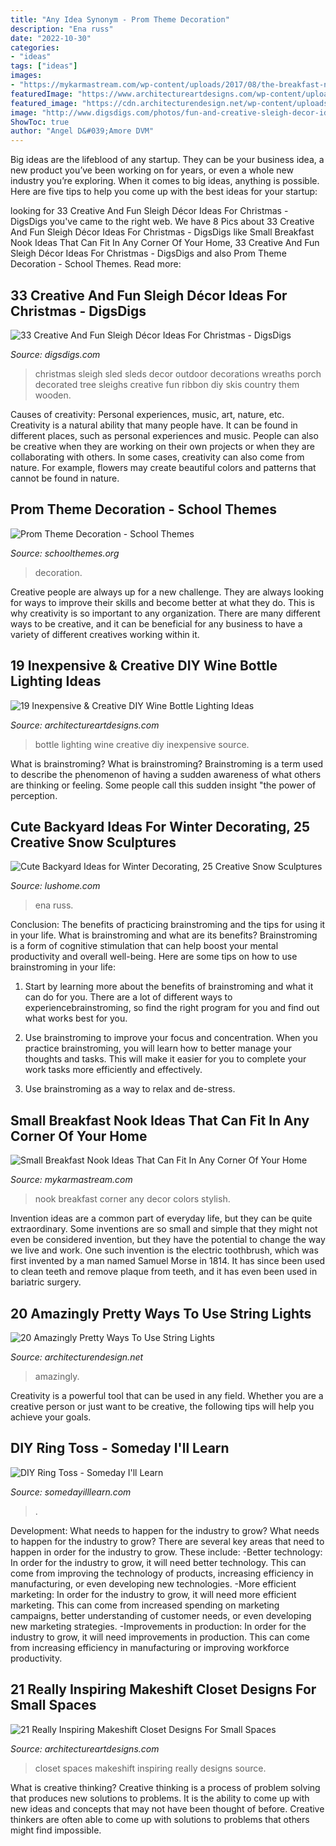 ```yaml
---
title: "Any Idea Synonym - Prom Theme Decoration"
description: "Ena russ"
date: "2022-10-30"
categories:
- "ideas"
tags: ["ideas"]
images:
- "https://mykarmastream.com/wp-content/uploads/2017/08/the-breakfast-nook-designrulz-8.jpg"
featuredImage: "https://www.architectureartdesigns.com/wp-content/uploads/2015/01/132.jpg"
featured_image: "https://cdn.architecturendesign.net/wp-content/uploads/2015/05/AD-Amazingly-Pretty-Ways-To-Use-String-Lights-16.jpg"
image: "http://www.digsdigs.com/photos/fun-and-creative-sleigh-decor-ideas-for-christmas-1.jpg"
ShowToc: true
author: "Angel D&#039;Amore DVM"
---
```



Big ideas are the lifeblood of any startup. They can be your business idea, a new product you’ve been working on for years, or even a whole new industry you’re exploring. When it comes to big ideas, anything is possible. Here are five tips to help you come up with the best ideas for your startup: 

	

		
looking for 33 Creative And Fun Sleigh Décor Ideas For Christmas - DigsDigs you've came to the right web. We have 8 Pics about 33 Creative And Fun Sleigh Décor Ideas For Christmas - DigsDigs like Small Breakfast Nook Ideas That Can Fit In Any Corner Of Your Home, 33 Creative And Fun Sleigh Décor Ideas For Christmas - DigsDigs and also Prom Theme Decoration - School Themes. Read more:
		
    
## 33 Creative And Fun Sleigh Décor Ideas For Christmas - DigsDigs

<img loading=lazy src="http://www.digsdigs.com/photos/fun-and-creative-sleigh-decor-ideas-for-christmas-1.jpg" onerror="this.onerror=null;this.src='https://tse3.mm.bing.net/th?id=OIP.KtzwXPPivil3mUPlb3TDpgHaKq&amp;pid=15.1';" alt="33 Creative And Fun Sleigh Décor Ideas For Christmas - DigsDigs">

_Source: digsdigs.com_

>christmas sleigh sled sleds decor outdoor decorations wreaths porch decorated tree sleighs creative fun ribbon diy skis country them wooden. 

	

Causes of creativity: Personal experiences, music, art, nature, etc.
Creativity is a natural ability that many people have. It can be found in different places, such as personal experiences and music. People can also be creative when they are working on their own projects or when they are collaborating with others. In some cases, creativity can also come from nature. For example, flowers may create beautiful colors and patterns that cannot be found in nature.

    
## Prom Theme Decoration - School Themes

<img loading=lazy src="https://www.schoolthemes.org/wp-content/uploads/2020/09/prom-theme-decoration.jpg" onerror="this.onerror=null;this.src='https://tse3.mm.bing.net/th?id=OIP.7Idpc-UTtYo2HHMsMXCc2gHaE5&amp;pid=15.1';" alt="Prom Theme Decoration - School Themes">

_Source: schoolthemes.org_

>decoration. 

	

Creative people are always up for a new challenge. They are always looking for ways to improve their skills and become better at what they do. This is why creativity is so important to any organization. There are many different ways to be creative, and it can be beneficial for any business to have a variety of different creatives working within it.

    
## 19 Inexpensive &amp; Creative DIY Wine Bottle Lighting Ideas

<img loading=lazy src="https://www.architectureartdesigns.com/wp-content/uploads/2015/01/132.jpg" onerror="this.onerror=null;this.src='https://tse2.mm.bing.net/th?id=OIP.wnlXkjgBuGsg_0Sxwx_JEgHaLJ&amp;pid=15.1';" alt="19 Inexpensive &amp; Creative DIY Wine Bottle Lighting Ideas">

_Source: architectureartdesigns.com_

>bottle lighting wine creative diy inexpensive source. 

	

What is brainstroming?
What is brainstroming? Brainstroming is a term used to describe the phenomenon of having a sudden awareness of what others are thinking or feeling. Some people call this sudden insight "the power of perception.

    
## Cute Backyard Ideas For Winter Decorating, 25 Creative Snow Sculptures

<img loading=lazy src="https://www.lushome.com/wp-content/uploads/2013/01/winter-decorating-backyard-ideas-snow-sculptures-25.jpg" onerror="this.onerror=null;this.src='https://tse1.mm.bing.net/th?id=OIP.A7OvJDArmKJmRhLJ72rDRQHaJ4&amp;pid=15.1';" alt="Cute Backyard Ideas for Winter Decorating, 25 Creative Snow Sculptures">

_Source: lushome.com_

>ena russ. 

	

Conclusion: The benefits of practicing brainstroming and the tips for using it in your life.
What is brainstroming and what are its benefits? Brainstroming is a form of cognitive stimulation that can help boost your mental productivity and overall well-being. Here are some tips on how to use brainstroming in your life: 
1. Start by learning more about the benefits of brainstroming and what it can do for you. There are a lot of different ways to experiencebrainstroming, so find the right program for you and find out what works best for you. 

2. Use brainstroming to improve your focus and concentration. When you practice brainstroming, you will learn how to better manage your thoughts and tasks. This will make it easier for you to complete your work tasks more efficiently and effectively. 

3. Use brainstroming as a way to relax and de-stress.

    
## Small Breakfast Nook Ideas That Can Fit In Any Corner Of Your Home

<img loading=lazy src="https://mykarmastream.com/wp-content/uploads/2017/08/the-breakfast-nook-designrulz-8.jpg" onerror="this.onerror=null;this.src='https://tse3.mm.bing.net/th?id=OIP.G5u18dB7x7zbUikfoSnIJADQEs&amp;pid=15.1';" alt="Small Breakfast Nook Ideas That Can Fit In Any Corner Of Your Home">

_Source: mykarmastream.com_

>nook breakfast corner any decor colors stylish. 

	

Invention ideas are a common part of everyday life, but they can be quite extraordinary. Some inventions are so small and simple that they might not even be considered invention, but they have the potential to change the way we live and work. One such invention is the electric toothbrush, which was first invented by a man named Samuel Morse in 1814. It has since been used to clean teeth and remove plaque from teeth, and it has even been used in bariatric surgery.

    
## 20 Amazingly Pretty Ways To Use String Lights

<img loading=lazy src="https://cdn.architecturendesign.net/wp-content/uploads/2015/05/AD-Amazingly-Pretty-Ways-To-Use-String-Lights-16.jpg" onerror="this.onerror=null;this.src='https://tse2.mm.bing.net/th?id=OIP.ShwtB6DDmJD_mqqV0Q-xKgHaLH&amp;pid=15.1';" alt="20 Amazingly Pretty Ways To Use String Lights">

_Source: architecturendesign.net_

>amazingly. 

	

Creativity is a powerful tool that can be used in any field. Whether you are a creative person or just want to be creative, the following tips will help you achieve your goals.

    
## DIY Ring Toss - Someday I&#039;ll Learn

<img loading=lazy src="https://somedayilllearn.com/wp-content/uploads/2020/10/diy-ring-toss-1195x2048.jpg" onerror="this.onerror=null;this.src='https://tse4.mm.bing.net/th?id=OIP.0SpEodeCPM47k98MPMQMfgHaMs&amp;pid=15.1';" alt="DIY Ring Toss - Someday I&#039;ll Learn">

_Source: somedayilllearn.com_

>. 

	

Development: What needs to happen for the industry to grow?
What needs to happen for the industry to grow? 
There are several key areas that need to happen in order for the industry to grow. These include: 
-Better technology: In order for the industry to grow, it will need better technology. This can come from improving the technology of products, increasing efficiency in manufacturing, or even developing new technologies. 
-More efficient marketing: In order for the industry to grow, it will need more efficient marketing. This can come from increased spending on marketing campaigns, better understanding of customer needs, or even developing new marketing strategies. 
-Improvements in production: In order for the industry to grow, it will need improvements in production. This can come from increasing efficiency in manufacturing or improving workforce productivity.

    
## 21 Really Inspiring Makeshift Closet Designs For Small Spaces

<img loading=lazy src="https://www.architectureartdesigns.com/wp-content/uploads/2016/05/3-34.jpg" onerror="this.onerror=null;this.src='https://tse3.mm.bing.net/th?id=OIP.xoGDyX-zKtQJX8swIz77oAHaLJ&amp;pid=15.1';" alt="21 Really Inspiring Makeshift Closet Designs For Small Spaces">

_Source: architectureartdesigns.com_

>closet spaces makeshift inspiring really designs source. 

	

What is creative thinking?
Creative thinking is a process of problem solving that produces new solutions to problems. It is the ability to come up with new ideas and concepts that may not have been thought of before. Creative thinkers are often able to come up with solutions to problems that others might find impossible.

